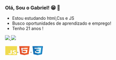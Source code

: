 ### Olá, Sou o Gabriel! 😁 👋
- Estou estudando html,Css e JS
- Busco oportunidades de aprendizado e emprego!
- Tenho 21 anos !

<div>
  <a href="https://github.com/GabrielBruxon">
  <img height="180em" src="https://github-readme-stats.vercel.app/api?username=GabrielBruxon&show_icons=true&theme=dark&include_all_commits=true&count_private=true"/>
  <img height="180em" src="https://github-readme-stats.vercel.app/api/top-langs/?username=GabrielBruxon&layout=compact&langs_count=7&theme=dark"/>
</div>
<div style="display: inline_block"><br>
  <img align="center" alt="Rafa-Js" height="30" width="40" src="https://raw.githubusercontent.com/devicons/devicon/master/icons/javascript/javascript-plain.svg">
  <img align="center" alt="Rafa-HTML" height="30" width="40" src="https://raw.githubusercontent.com/devicons/devicon/master/icons/html5/html5-original.svg">
  <img align="center" alt="Rafa-CSS" height="30" width="40" src="https://raw.githubusercontent.com/devicons/devicon/master/icons/css3/css3-original.svg">
  
</div>
